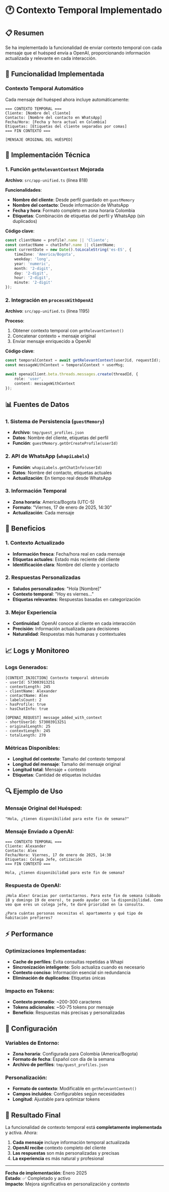 # 🕐 Contexto Temporal Implementado

## 📋 Resumen

Se ha implementado la funcionalidad de enviar contexto temporal con cada mensaje que el huésped envía a OpenAI, proporcionando información actualizada y relevante en cada interacción.

## 🎯 Funcionalidad Implementada

### Contexto Temporal Automático
Cada mensaje del huésped ahora incluye automáticamente:

```
=== CONTEXTO TEMPORAL ===
Cliente: [Nombre del cliente]
Contacto: [Nombre del contacto en WhatsApp]
Fecha/Hora: [Fecha y hora actual en Colombia]
Etiquetas: [Etiquetas del cliente separadas por comas]
=== FIN CONTEXTO ===

[MENSAJE ORIGINAL DEL HUÉSPED]
```

## 🔧 Implementación Técnica

### 1. Función `getRelevantContext` Mejorada
**Archivo**: `src/app-unified.ts` (línea 818)

**Funcionalidades**:
- **Nombre del cliente**: Desde perfil guardado en `guestMemory`
- **Nombre del contacto**: Desde información de WhatsApp
- **Fecha y hora**: Formato completo en zona horaria Colombia
- **Etiquetas**: Combinación de etiquetas del perfil y WhatsApp (sin duplicados)

**Código clave**:
```typescript
const clientName = profile?.name || 'Cliente';
const contactName = chatInfo?.name || clientName;
const currentDate = new Date().toLocaleString('es-ES', { 
    timeZone: 'America/Bogota',
    weekday: 'long',
    year: 'numeric',
    month: '2-digit',
    day: '2-digit',
    hour: '2-digit',
    minute: '2-digit'
});
```

### 2. Integración en `processWithOpenAI`
**Archivo**: `src/app-unified.ts` (línea 1195)

**Proceso**:
1. Obtener contexto temporal con `getRelevantContext()`
2. Concatenar contexto + mensaje original
3. Enviar mensaje enriquecido a OpenAI

**Código clave**:
```typescript
const temporalContext = await getRelevantContext(userJid, requestId);
const messageWithContext = temporalContext + userMsg;

await openaiClient.beta.threads.messages.create(threadId, {
    role: 'user',
    content: messageWithContext
});
```

## 📊 Fuentes de Datos

### 1. Sistema de Persistencia (`guestMemory`)
- **Archivo**: `tmp/guest_profiles.json`
- **Datos**: Nombre del cliente, etiquetas del perfil
- **Función**: `guestMemory.getOrCreateProfile(userId)`

### 2. API de WhatsApp (`whapiLabels`)
- **Función**: `whapiLabels.getChatInfo(userId)`
- **Datos**: Nombre del contacto, etiquetas actuales
- **Actualización**: En tiempo real desde WhatsApp

### 3. Información Temporal
- **Zona horaria**: America/Bogota (UTC-5)
- **Formato**: "Viernes, 17 de enero de 2025, 14:30"
- **Actualización**: Cada mensaje

## 🎯 Beneficios

### 1. Contexto Actualizado
- **Información fresca**: Fecha/hora real en cada mensaje
- **Etiquetas actuales**: Estado más reciente del cliente
- **Identificación clara**: Nombre del cliente y contacto

### 2. Respuestas Personalizadas
- **Saludos personalizados**: "Hola [Nombre]"
- **Contexto temporal**: "Hoy es viernes..."
- **Etiquetas relevantes**: Respuestas basadas en categorización

### 3. Mejor Experiencia
- **Continuidad**: OpenAI conoce al cliente en cada interacción
- **Precisión**: Información actualizada para decisiones
- **Naturalidad**: Respuestas más humanas y contextuales

## 📈 Logs y Monitoreo

### Logs Generados:
```
[CONTEXT_INJECTION] Contexto temporal obtenido
- userId: 573003913251
- contextLength: 245
- clientName: Alexander
- contactName: Alex
- labelsCount: 2
- hasProfile: true
- hasChatInfo: true

[OPENAI_REQUEST] message_added_with_context
- shortUserId: 573003913251
- originalLength: 25
- contextLength: 245
- totalLength: 270
```

### Métricas Disponibles:
- **Longitud del contexto**: Tamaño del contexto temporal
- **Longitud del mensaje**: Tamaño del mensaje original
- **Longitud total**: Mensaje + contexto
- **Etiquetas**: Cantidad de etiquetas incluidas

## 🔍 Ejemplo de Uso

### Mensaje Original del Huésped:
```
"Hola, ¿tienen disponibilidad para este fin de semana?"
```

### Mensaje Enviado a OpenAI:
```
=== CONTEXTO TEMPORAL ===
Cliente: Alexander
Contacto: Alex
Fecha/Hora: Viernes, 17 de enero de 2025, 14:30
Etiquetas: Colega Jefe, cotización
=== FIN CONTEXTO ===

Hola, ¿tienen disponibilidad para este fin de semana?
```

### Respuesta de OpenAI:
```
¡Hola Alex! Gracias por contactarnos. Para este fin de semana (sábado 18 y domingo 19 de enero), te puedo ayudar con la disponibilidad. Como veo que eres un colega jefe, te daré prioridad en la consulta.

¿Para cuántas personas necesitas el apartamento y qué tipo de habitación prefieres?
```

## ⚡ Performance

### Optimizaciones Implementadas:
- **Cache de perfiles**: Evita consultas repetidas a Whapi
- **Sincronización inteligente**: Solo actualiza cuando es necesario
- **Contexto conciso**: Información esencial sin redundancia
- **Eliminación de duplicados**: Etiquetas únicas

### Impacto en Tokens:
- **Contexto promedio**: ~200-300 caracteres
- **Tokens adicionales**: ~50-75 tokens por mensaje
- **Beneficio**: Respuestas más precisas y personalizadas

## 🔧 Configuración

### Variables de Entorno:
- **Zona horaria**: Configurada para Colombia (America/Bogota)
- **Formato de fecha**: Español con día de la semana
- **Archivo de perfiles**: `tmp/guest_profiles.json`

### Personalización:
- **Formato de contexto**: Modificable en `getRelevantContext()`
- **Campos incluidos**: Configurables según necesidades
- **Longitud**: Ajustable para optimizar tokens

## 🎉 Resultado Final

La funcionalidad de contexto temporal está **completamente implementada** y activa. Ahora:

1. **Cada mensaje** incluye información temporal actualizada
2. **OpenAI recibe** contexto completo del cliente
3. **Las respuestas** son más personalizadas y precisas
4. **La experiencia** es más natural y profesional

---

**Fecha de implementación**: Enero 2025  
**Estado**: ✅ Completado y activo  
**Impacto**: Mejora significativa en personalización y contexto 